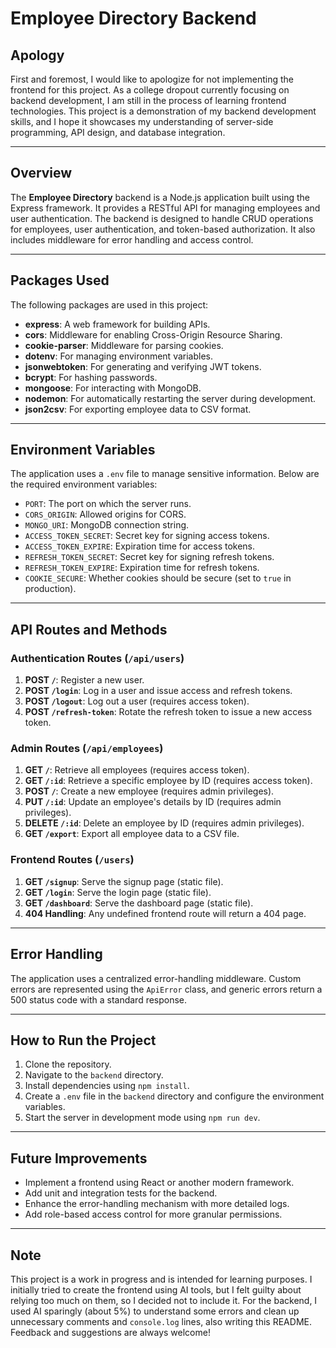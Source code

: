 # Employee Directory Backend

## Apology
First and foremost, I would like to apologize for not implementing the frontend for this project. As a college dropout currently focusing on backend development, I am still in the process of learning frontend technologies. This project is a demonstration of my backend development skills, and I hope it showcases my understanding of server-side programming, API design, and database integration.

---

## Overview
The **Employee Directory** backend is a Node.js application built using the Express framework. It provides a RESTful API for managing employees and user authentication. The backend is designed to handle CRUD operations for employees, user authentication, and token-based authorization. It also includes middleware for error handling and access control.

---

## Packages Used
The following packages are used in this project:

- **express**: A web framework for building APIs.
- **cors**: Middleware for enabling Cross-Origin Resource Sharing.
- **cookie-parser**: Middleware for parsing cookies.
- **dotenv**: For managing environment variables.
- **jsonwebtoken**: For generating and verifying JWT tokens.
- **bcrypt**: For hashing passwords.
- **mongoose**: For interacting with MongoDB.
- **nodemon**: For automatically restarting the server during development.
- **json2csv**: For exporting employee data to CSV format.

---

## Environment Variables
The application uses a `.env` file to manage sensitive information. Below are the required environment variables:

- `PORT`: The port on which the server runs.
- `CORS_ORIGIN`: Allowed origins for CORS.
- `MONGO_URI`: MongoDB connection string.
- `ACCESS_TOKEN_SECRET`: Secret key for signing access tokens.
- `ACCESS_TOKEN_EXPIRE`: Expiration time for access tokens.
- `REFRESH_TOKEN_SECRET`: Secret key for signing refresh tokens.
- `REFRESH_TOKEN_EXPIRE`: Expiration time for refresh tokens.
- `COOKIE_SECURE`: Whether cookies should be secure (set to `true` in production).

---

## API Routes and Methods

### Authentication Routes (`/api/users`)
1. **POST `/`**: Register a new user.
2. **POST `/login`**: Log in a user and issue access and refresh tokens.
3. **POST `/logout`**: Log out a user (requires access token).
4. **POST `/refresh-token`**: Rotate the refresh token to issue a new access token.

### Admin Routes (`/api/employees`)
1. **GET `/`**: Retrieve all employees (requires access token).
2. **GET `/:id`**: Retrieve a specific employee by ID (requires access token).
3. **POST `/`**: Create a new employee (requires admin privileges).
4. **PUT `/:id`**: Update an employee's details by ID (requires admin privileges).
5. **DELETE `/:id`**: Delete an employee by ID (requires admin privileges).
6. **GET `/export`**: Export all employee data to a CSV file.

### Frontend Routes (`/users`)
1. **GET `/signup`**: Serve the signup page (static file).
2. **GET `/login`**: Serve the login page (static file).
3. **GET `/dashboard`**: Serve the dashboard page (static file).
4. **404 Handling**: Any undefined frontend route will return a 404 page.

---

## Error Handling
The application uses a centralized error-handling middleware. Custom errors are represented using the `ApiError` class, and generic errors return a 500 status code with a standard response.

---

## How to Run the Project
1. Clone the repository.
2. Navigate to the `backend` directory.
3. Install dependencies using `npm install`.
4. Create a `.env` file in the `backend` directory and configure the environment variables.
5. Start the server in development mode using `npm run dev`.

---

## Future Improvements
- Implement a frontend using React or another modern framework.
- Add unit and integration tests for the backend.
- Enhance the error-handling mechanism with more detailed logs.
- Add role-based access control for more granular permissions.

---

## Note
This project is a work in progress and is intended for learning purposes. I initially tried to create the frontend using AI tools, but I felt guilty about relying too much on them, so I decided not to include it. For the backend, I used AI sparingly (about 5%) to understand some errors and clean up unnecessary comments and `console.log` lines, also writing this README. Feedback and suggestions are always welcome!

